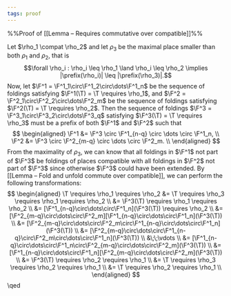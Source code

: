 ```yaml
---
tags: proof
---
```


%%Proof of [[Lemma – Requires commutative over compatible]]%%

Let $\rho_1 \compat \rho_2$ and let $\rho_3$ be the maximal place smaller than both $\rho_1$ and $\rho_2$, that is
$$\forall \rho_i : \rho_i \leq \rho_1 \land \rho_i \leq \rho_2 \implies |\prefix(\rho_i)| \leq |\prefix(\rho_3)|.$$
Now, let $\F^1 = \F^1_1\circ\F^1_2\circ\dots\F^1_n$ be the sequence of foldings satisfying $\F^1(\T) = \T \requires \rho_1$, and $\F^2 = \F^2_1\circ\F^2_2\circ\dots\F^2_m$ be the sequence of foldings satisfying $\F^2(\T) = \T \requires \rho_2$. Then the sequence of foldings $\F^3 = \F^3_1\circ\F^3_2\circ\dots\F^3_q$ satisfying $\F^3(\T) = \T \requires \rho_3$ must be a prefix of both $\F^1$ and $\F^2$ such that
$$
\begin{aligned}
\F^1 &= \F^3 \circ \F^1_{n-q} \circ \dots \circ \F^1_n, \\
\F^2 &= \F^3 \circ \F^2_{m-q} \circ \dots \circ \F^2_m. \\
\end{aligned}
$$
From the maximality of $\rho_3$, we can know that all foldings in $\F^1$ not part of $\F^3$ be foldings of places compatible with all foldings in $\F^2$ not part of $\F^3$ since otherwise $\F^3$ could have been extended. By [[Lemma – Fold and unfold commute over compatible]], we can perform the following transformations:
$$
\begin{aligned}
\T \requires \rho_1 \requires \rho_2
	&= \T \requires \rho_3 \requires \rho_1 \requires \rho_2 \\
	&= \F^3(\T) \requires \rho_1 \requires \rho_2 \\
	&= [\F^1_{n-q}\circ\dots\circ\F^1_n](\F^3(\T)) \requires \rho_2 \\
	&= [\F^2_{m-q}\circ\dots\circ\F^2_m][\F^1_{n-q}\circ\dots\circ\F^1_n](\F^3(\T)) \\
	&= [\F^2_{m-q}\circ\dots\circ\F^2_m\circ\F^1_{n-q}\circ\dots\circ\F^1_n](\F^3(\T)) \\
	&= [\F^2_{m-q}\circ\dots\circ\F^1_{n-q}\circ\F^2_m\circ\dots\circ\F^1_n](\F^3(\T)) \\
	&\;\;\vdots \\
	&= [\F^1_{n-q}\circ\dots\circ\F^1_n\circ\F^2_{m-q}\circ\dots\circ\F^2_m](\F^3(\T)) \\
	&= [\F^1_{n-q}\circ\dots\circ\F^1_n][\F^2_{m-q}\circ\dots\circ\F^2_m](\F^3(\T)) \\
	&= \F^3(\T) \requires \rho_2 \requires \rho_1 \\
	&= \T \requires \rho_3 \requires \rho_2 \requires \rho_1 \\
	&= \T \requires \rho_2 \requires \rho_1 \\
\end{aligned}
$$
\qed
